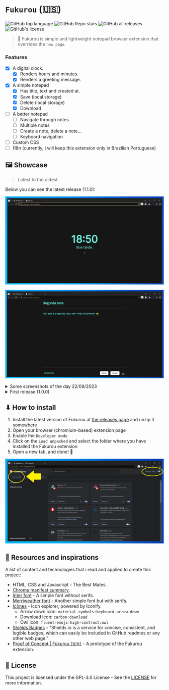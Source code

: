 # `Fukurou` (:us:)

![GitHub top language](https://img.shields.io/github/languages/top/kauefraga/fukurou)
![GitHub Repo stars](https://img.shields.io/github/stars/kauefraga/fukurou?color=green)
![GitHub all releases](https://img.shields.io/github/downloads/kauefraga/fukurou/total)
![GitHub's license](https://img.shields.io/github/license/kauefraga/fukurou)

> 🦉 Fukurou is simple and lightweight notepad browser extension that overrides the `new page`.

### Features

- [x] A digital clock.
  - [x] Renders hours and minutes.
  - [x] Renders a greeting message.
- [x] A simple notepad
  - [x] Has title, text and created at.
  - [x] Save (local storage)
  - [x] Delete (local storage)
  - [x] Download
- [ ] A better notepad
  - [ ] Navigate through notes
  - [ ] Multiple notes
  - [ ] Create a note, delete a note...
  - [ ] Keyboard navigation
- [ ] Custom CSS
- [ ] I18n (currently, i will keep this extension only in Brazilian Portuguese)

## 🖼 Showcase

> Latest to the oldest.

Below you can see the latest release (1.1.0):

![A screenshot of the clock part on the day 25/09/2023](images/docs/clock-25-09-2023.png)

![A screenshot of the notepad part on the day 25/09/2023](images/docs/notepad-25-09-2023.png)

<details>
<summary>Some screenshots of the day 22/09/2023</summary>
  <br />
  <img src='./images/docs/clock-22-09-2023.png' alt='A screenshot of the clock part on the day 22/09/2023' />
  <img src='./images/docs/notepad-22-09-2023.png' alt='A screenshot of the notepad part on the day 22/09/2023' />
</details>

<details>
<summary>First release (1.0.0)</summary>
  <br />
  <img src='./images/docs/first-release.png' />
</details>

## ⬇ How to install

1. Install the latest version of Fukurou at [the releases page](https://github.com/kauefraga/fukurou/releases) and unzip it somewhere
2. Open your browser (chromium-based) extension page
3. Enable the `Developer mode`
4. Click on the `Load unpacked` and select the folder where you have installed the Fukurou extension
5. Open a new tab, and done! 🎉

![The installation tutorial (steps: 3 and 4)](images/docs/tutorial-1.png)

## 🧻 Resources and inspirations

A list of content and technologies that i read and applied to create this project:

- HTML, CSS and Javascript - The Best Mates.
- [Chrome manifest summary](https://developer.chrome.com/docs/extensions/mv3/manifest).
- [Inter font](https://fonts.google.com/specimen/Inter) - A simple font without serifs.
- [Merriweather font](https://fonts.google.com/specimen/Merriweather) - Another simple font but with serifs.
- [Icônes](https://icones.js.org) - Icon explorer, powered by Iconify.
  - Arrow down icon: `material-symbols:keyboard-arrow-down`
  - Download icon: `carbon:download`
  - Owl icon: `fluent-emoji-high-contrast:owl`
- [Shields Badges](https://shields.io/badges) - "Shields.io is a service for concise, consistent, and legible badges, which can easily be included in GitHub readmes or any other web page."
- [Proof of Concept | Fukurou (:brazil:)](https://github.com/kauefraga/poc-fukurou) - A prototype of the Fukurou extension.

## 📝 License

This project is licensed under the GPL-3.0 License - See the [LICENSE](https://github.com/kauefraga/fukurou/blob/main/LICENSE) for more information.

